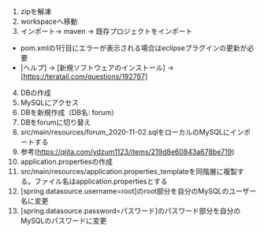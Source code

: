 1. zipを解凍
2. workspaceへ移動
3. インポート-> maven -> 既存プロジェクトをインポート
  - pom.xmlの1行目にエラーが表示される場合はeclipseプラグインの更新が必要
  - [ヘルプ] -> [新規ソフトウェアのインストール] -> [https://teratail.com/questions/192767]
4. DBの作成
  1. MySQLにアクセス
  2. DBを新規作成（DB名: forum）
  3. DBをforumに切り替え
  4. src/main/resources/forum_2020-11-02.sqlをローカルのMySQLにインポートする
  5. 参考(https://qiita.com/ydzum1123/items/219d8e60843a678be719)
5. application.propertiesの作成
  1. src/main/resources/application.properties_templateを同階層に複製する。ファイル名はapplication.propertiesとする
  2. [spring.datasource.username=root]のroot部分を自分のMySQLのユーザー名に変更
  3. [spring.datasource.password=パスワード]のパスワード部分を自分のMySQLのパスワードに変更
